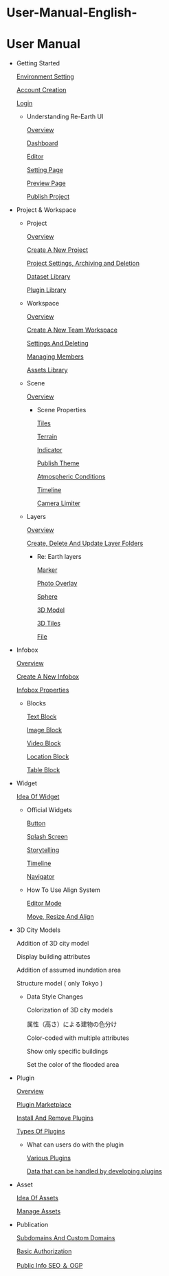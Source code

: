 # User-Manual-English-
# User Manual

- Getting Started
    
    [Environment Setting](https://github.com/CS-eukarya/User-Manual-English-/blob/Getting-Started/Environment%20Setting.md)
    
    [Account Creation](https://github.com/CS-eukarya/User-Manual-English-/blob/Getting-Started/Account%20Creation.md)

    [Login](https://github.com/CS-eukarya/User-Manual-English-/blob/Getting-Started/Login.md)
  
    
    - Understanding Re-Earth UI
        
        [Overview](https://github.com/CS-eukarya/User-Manual-English-/blob/Understanding-Re-Earth-UI/Overview%20for%20Understanding%20Re-Earth%20UI.md)
        
        [Dashboard](https://github.com/CS-eukarya/User-Manual-English-/blob/Understanding-Re-Earth-UI/Dashboard.md)
        
        [Editor](https://github.com/CS-eukarya/User-Manual-English-/blob/Understanding-Re-Earth-UI/Editor.md)
        
        [Setting Page](https://github.com/CS-eukarya/User-Manual-English-/blob/Understanding-Re-Earth-UI/Setting%20Page.md)
        
        [Preview Page](https://github.com/CS-eukarya/User-Manual-English-/blob/Understanding-Re-Earth-UI/Preview%20Page.md)
        
        [Publish Project](https://github.com/CS-eukarya/User-Manual-English-/blob/Understanding-Re-Earth-UI/Publish%20Project.md)
        
- Project & Workspace
    - Project
        
        [Overview](https://github.com/CS-eukarya/User-Manual-English-/blob/Project/Overview%20for%20Project.md)
        
        [Create A New Project](https://github.com/CS-eukarya/User-Manual-English-/blob/Project/Create%20A%20New%20Project.md)
        
        [Project Settings, Archiving and Deletion](https://github.com/CS-eukarya/User-Manual-English-/blob/Project/Project%20Settings%2C%20Archiving%20and%20Deletion.md)
        
        [Dataset Library](https://github.com/CS-eukarya/User-Manual-English-/blob/Project/Dataset%20Library.md)

        [Plugin Library](https://github.com/CS-eukarya/User-Manual-English-/blob/Project/Plugin%20Library.md)
      
        
    - Workspace
        
        [Overview](https://github.com/CS-eukarya/User-Manual-English-/blob/Workspace/Overview%20for%20workspace.md)
        
        [Create A New Team Workspace](https://github.com/CS-eukarya/User-Manual-English-/blob/Workspace/Create%20A%20New%20Team%20Workspace.md)
        
        [Settings And Deleting](https://github.com/CS-eukarya/User-Manual-English-/blob/Workspace/Settings%20And%20Deleting.md)
        
        [Managing Members](https://github.com/CS-eukarya/User-Manual-English-/blob/Workspace/Managing%20Members.md)
        
        [Assets Library](https://github.com/CS-eukarya/User-Manual-English-/blob/Workspace/Assets%20Library.md)
        
    - Scene
        
        [Overview](https://github.com/CS-eukarya/User-Manual-English-/blob/Scene/Overview%20for%20Scene.md)
        
        - Scene Properties
            
            [Tiles ](https://github.com/CS-eukarya/User-Manual-English-/blob/Scene-Properties/Tiles.md)
            
            [Terrain](https://github.com/CS-eukarya/User-Manual-English-/blob/Scene-Properties/Terrain.md)
            
            [Indicator](https://github.com/CS-eukarya/User-Manual-English-/blob/Scene-Properties/Indicator.md)
            
            [Publish Theme ](https://github.com/CS-eukarya/User-Manual-English-/blob/Scene-Properties/Publish%20Theme.md)
            
            [Atmospheric Conditions ](https://github.com/CS-eukarya/User-Manual-English-/blob/Scene-Properties/Atmospheric%20Conditions.md)
            
            [Timeline ](https://github.com/CS-eukarya/User-Manual-English-/blob/Scene-Properties/Timeline%20for%20Scene.md)
            
            [Camera Limiter](https://github.com/CS-eukarya/User-Manual-English-/blob/Scene-Properties/Camera%20Limiter.md)
            
    - Layers
        
        [Overview](https://github.com/CS-eukarya/User-Manual-English-/blob/Layers/Overview%20for%20Layer.md)
        
        [Create, Delete And Update Layer Folders](https://github.com/CS-eukarya/User-Manual-English-/blob/Layers/Create%2C%20Delete%20And%20Update%20Layer%20Folders.md)
        
        - Re: Earth layers
            
            [Marker](https://github.com/CS-eukarya/User-Manual-English-/blob/Re-Earth-layers/Marker.md)
            
            [Photo Overlay](https://github.com/CS-eukarya/User-Manual-English-/blob/Re-Earth-layers/Photo%20Overlay.md)
            
            [Sphere](https://github.com/CS-eukarya/User-Manual-English-/blob/Re-Earth-layers/Sphere.md)
            
            [3D Model](https://github.com/CS-eukarya/User-Manual-English-/blob/Re-Earth-layers/3D%20Model.md)
            
            [3D Tiles](https://github.com/CS-eukarya/User-Manual-English-/blob/Re-Earth-layers/3D%20Tiles.md)
            
            [File](https://github.com/CS-eukarya/User-Manual-English-/blob/Re-Earth-layers/File.md)
            
- Infobox
    
    [Overview ](https://github.com/CS-eukarya/User-Manual-English-/blob/Infobox/Overview%20for%20Infobox.md)
    
    [Create A New Infobox](https://github.com/CS-eukarya/User-Manual-English-/blob/Infobox/Create%20A%20New%20Infobox.md)
    
    [Infobox Properties ](https://github.com/CS-eukarya/User-Manual-English-/blob/Infobox/Infobox%20Properties.md)
    
    - Blocks
        
        [Text Block ](https://github.com/CS-eukarya/User-Manual-English-/blob/Blocks/Text%20Block.md)
        
        [Image Block ](https://github.com/CS-eukarya/User-Manual-English-/blob/Blocks/Image%20Block.md)
        
        [Video Block ](https://github.com/CS-eukarya/User-Manual-English-/blob/Blocks/Video%20Block.md)
        
        [Location Block ](https://github.com/CS-eukarya/User-Manual-English-/blob/Blocks/Location%20Block.md)
        
        [Table Block ](https://github.com/CS-eukarya/User-Manual-English-/blob/Blocks/Table%20Block.md)
        
- Widget
    
    [Idea Of Widget](https://github.com/CS-eukarya/User-Manual-English-/blob/Widget/Idea%20Of%20Widget.md)
    
    - Official Widgets
        
        [Button](https://github.com/CS-eukarya/User-Manual-English-/blob/Official-Widgets/Button.md)
        
        [Splash Screen](https://github.com/CS-eukarya/User-Manual-English-/blob/Official-Widgets/Splash%20Screen.md)
        
        [Storytelling](https://github.com/CS-eukarya/User-Manual-English-/blob/Official-Widgets/Storytelling.md)
        
        [Timeline](https://github.com/CS-eukarya/User-Manual-English-/blob/Official-Widgets/Timeline%20for%20Widget.md)
        
        [Navigator](https://github.com/CS-eukarya/User-Manual-English-/blob/Official-Widgets/Navigator.md)
        
    - How To Use Align System
        
        [Editor Mode](https://github.com/CS-eukarya/User-Manual-English-/blob/How-To-Use-Align-System/Editor%20Mode.md)
        
        [Move, Resize And Align](https://github.com/CS-eukarya/User-Manual-English-/blob/How-To-Use-Align-System/Move%2C%20Resize%20And%20Align.md)


- 3D City Models

    Addition of 3D city model

    Display building attributes

    Addition of assumed inundation area

    Structure model ( only Tokyo )

     - Data Style Changes

          Colorization of 3D city models

          属性（高さ）による建物の色分け

          Color-coded with multiple attributes

          Show only specific buildings

          Set the color of the flooded area

        
- Plugin
    
    [Overview](https://github.com/CS-eukarya/User-Manual-English-/blob/Plugin/Overview%20for%20Plugin.md)
    
    [Plugin Marketplace ](https://github.com/CS-eukarya/User-Manual-English-/blob/Plugin/Plugin%20Marketplace.md)
    
    [Install And Remove Plugins](https://github.com/CS-eukarya/User-Manual-English-/blob/Plugin/Install%20And%20Remove%20Plugins.md)
    
    [Types Of Plugins](https://github.com/CS-eukarya/User-Manual-English-/blob/Plugin/Types%20Of%20Plugins.md)
    
    - What can users do with the plugin
        
        [Various Plugins](https://github.com/CS-eukarya/User-Manual-English-/blob/What-can-users-do-with-the-plugin/Various%20Plugins.md)
        
        [Data that can be handled by developing plugins](https://github.com/CS-eukarya/User-Manual-English-/blob/What-can-users-do-with-the-plugin/Data%20that%20can%20be%20handled%20by%20developing%20plugins.md)
        
- Asset
    
    [Idea Of Assets](https://github.com/CS-eukarya/User-Manual-English-/blob/Asset/Idea%20Of%20Assets.md)
    
    [Manage Assets](https://github.com/CS-eukarya/User-Manual-English-/blob/Asset/Manage%20Assets.md)
    
- Publication
    
    [Subdomains And Custom Domains](https://github.com/CS-eukarya/User-Manual-English-/blob/Publication/Subdomains%20And%20Custom%20Domains.md)
    
    [Basic Authorization](https://github.com/CS-eukarya/User-Manual-English-/blob/Publication/Basic%20Authorization.md)
    
    [Public Info SEO ＆ OGP](https://github.com/CS-eukarya/User-Manual-English-/blob/Publication/Public%20Info%20SEO%20%EF%BC%86%20OGP.md)
    
